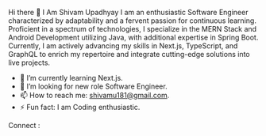  Hi there 👋 I Am Shivam Upadhyay
 I am an enthusiastic Software Engineer characterized by adaptability and a fervent passion for continuous learning. Proficient in a spectrum of technologies, I specialize in the MERN Stack and Android Development utilizing Java, with additional expertise in Spring Boot. Currently, I am actively advancing my skills in Next.js, TypeScript, and GraphQL to enrich my repertoire and integrate cutting-edge solutions into live projects.
 
- 🌱 I’m currently learning Next.js.
- 👯 I’m looking for new role Software Engineer.
- 📫 How to reach me: shivamu181@gmail.com.
- ⚡ Fun fact: I am Coding enthusiastic.

Connect : 

<!--
**shivamupadhyay403/shivamupadhyay403** is a ✨ _special_ ✨ repository because its `README.md` (this file) appears on your GitHub profile.

Here are some ideas to get you started:

- 🔭 I’m currently working on ...
- 🌱 I’m currently learning React ...
- 👯 I’m looking for new role Software Engineer ...
- 📫 How to reach me: shivamu181@gmail.com
- ⚡ Fun fact: I am Coding enthusiastic...
-->
